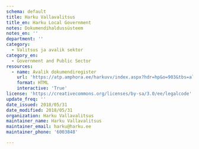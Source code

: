 ```yaml
---
schema: default
title: Harku Vallavalitsus
title_en: Harku Local Government
notes: Dokumendihaldussüsteem
notes_en: ''
department: ''
category:
  - Valitsus ja avalik sektor
category_en:
  - Government and Public Sector
resources:
  - name: Avalik dokumendiregister
    url: 'https://atp.amphora.ee/harkuvv/index.aspx?hdr=hp&o=903&tbs=all&o2=-1'
    format: HTML
    interactive: 'True'
license: 'https://creativecommons.org/licenses/by-sa/3.0/ee/legalcode'
update_freq: ''
date_issued: 2018/05/31
date_modified: 2018/05/31
organization: Harku Vallavalitsus
maintainer_name: Harku Vallavalitsus
maintainer_email: harku@harku.ee
maintainer_phone: '6003848'

---
```

